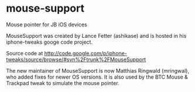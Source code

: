 # mouse-support
Mouse pointer for JB iOS devices

MouseSupport was created by Lance Fetter (ashikase) and is hosted in his iphone-tweaks googe code project.

Source code at http://code.google.com/p/iphone-tweaks/source/browse/#svn%2Ftrunk%2FMouseSupport

The new maintainer of MouseSupport is now Matthias Ringwald (mringwal), who added fixes for newer OS versions. 
It is also used by the BTC Mouse & Trackpad tweak to simulate the mouse pointer.

